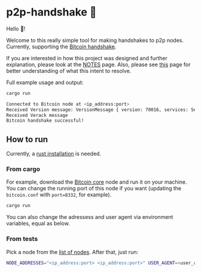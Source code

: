 # p2p-handshake 🤝

Hello 👋!

Welcome to this really simple tool for making handshakes to p2p nodes. Currently, supporting the [Bitcoin handshake](https://github.com/bitcoinbook/bitcoinbook/blob/develop/ch08.asciidoc#network_handshake).

If you are interested in how this project was designed and further explanation, please look at the [NOTES](NOTES.md) page. Also, please see [this](node-handshake.md) page for better understanding of what this intent to resolve.

Full example usage and output:

```bash
cargo run

Connected to Bitcoin node at <ip_address:port>
Received Version message: VersionMessage { version: 70016, services: ServiceFlags(1101), timestamp: 1695733006, receiver: Address {services: ServiceFlags(NONE), address: 64.246.65.129, port: 53729}, sender: Address {services: ServiceFlags(NETWORK|BLOOM|WITNESS|COMPACT_FILTERS|NETWORK_LIMITED), address: 0.0.0.0, port: 0}, nonce: 17875138075366979079, user_agent: "/Satoshi:25.0.0/", start_height: 809430, relay: true }
Received Verack message
Bitcoin handshake successful!
```

## How to run

Currently, a [rust installation](https://rustup.rs/) is needed.

### From cargo

For example, download the [Bitcoin core](https://bitcoincore.org/en/download/) node and run it on your machine. You can change the running port of this node if you want (updating the `bitcoin.conf` with `port=8332`, for example).

```bash
cargo run
```

You can also change the adressess and user agent via environment variables, equal as below.

### From tests

Pick a node from the [list of nodes](https://bitnodes.io/). After that, just run:

```bash
NODE_ADDRESSES="<ip_address:port> <ip_address:port>" USER_AGENT=<user_agent> cargo test
```
